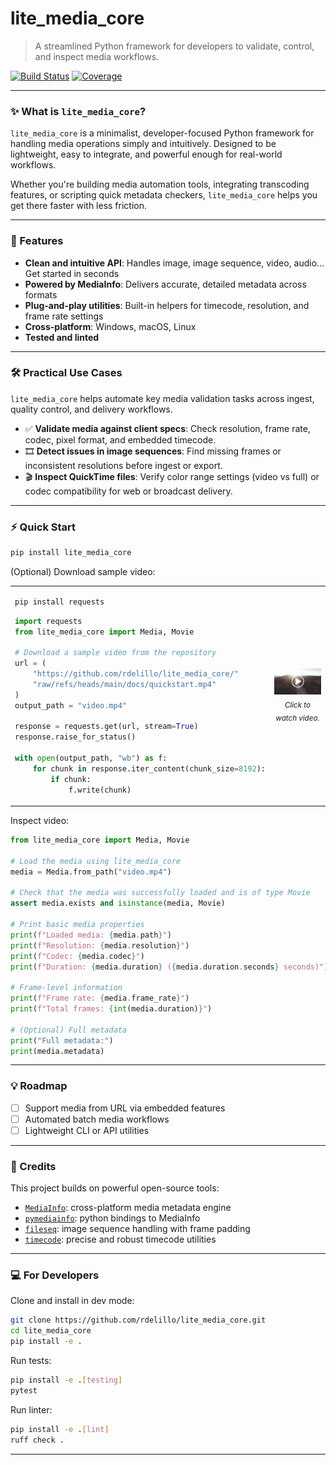 # lite_media_core

> A streamlined Python framework for developers to validate, control, and inspect media workflows.

[![Build Status](https://github.com/rdelillo/lite_media_core/actions/workflows/run_tests.yml/badge.svg)](https://github.com/rdelillo/lite_media_core/actions/workflows/run_tests.yml)
[![Coverage](https://codecov.io/gh/rdelillo/lite_media_core/branch/main/graph/badge.svg)](https://codecov.io/gh/rdelillo/lite_media_core)

---

### ✨ What is `lite_media_core`?

`lite_media_core` is a minimalist, developer-focused Python framework for handling media operations simply and intuitively. Designed to be lightweight, easy to integrate, and powerful enough for real-world workflows.

Whether you're building media automation tools, integrating transcoding features, or scripting quick metadata checkers, `lite_media_core` helps you get there faster with less friction.

---

### 🌟 Features

- **Clean and intuitive API**: Handles image, image sequence, video, audio... Get started in seconds
- **Powered by MediaInfo**: Delivers accurate, detailed metadata across formats
- **Plug-and-play utilities**: Built-in helpers for timecode, resolution, and frame rate settings
- **Cross-platform**: Windows, macOS, Linux
- **Tested and linted**

---

### 🛠️ Practical Use Cases

`lite_media_core` helps automate key media validation tasks across ingest, quality control, and delivery workflows.

- ✅ **Validate media against client specs**: Check resolution, frame rate, codec, pixel format, and embedded timecode.
- 🎞️ **Detect issues in image sequences**: Find missing frames or inconsistent resolutions before ingest or export.
- 🎬 **Inspect QuickTime files**: Verify color range settings (video vs full) or codec compatibility for web or broadcast delivery.

---

### ⚡ Quick Start

```bash
pip install lite_media_core
```

(Optional) Download sample video:
<table border="0" cellspacing="0" cellpadding="0" style="border: none;">
<tr>
<td width="50%">

```bash
pip install requests
```

```python
import requests
from lite_media_core import Media, Movie

# Download a sample video from the repository
url = (
    "https://github.com/rdelillo/lite_media_core/"
    "raw/refs/heads/main/docs/quickstart.mp4"
)
output_path = "video.mp4"

response = requests.get(url, stream=True)
response.raise_for_status()

with open(output_path, "wb") as f:
    for chunk in response.iter_content(chunk_size=8192):
        if chunk:
            f.write(chunk)
```

</td>
<td width="75%" align="center">
    <a href="docs/quickstart.mp4"> <img src="docs/quickstart_placeholder.jpeg" alt="Example video preview" width="100%"> </a> <sub><i>Click to watch video.</i></sub>
</td>
</tr>
</table>

Inspect video:
```python
from lite_media_core import Media, Movie

# Load the media using lite_media_core
media = Media.from_path("video.mp4")

# Check that the media was successfully loaded and is of type Movie
assert media.exists and isinstance(media, Movie)

# Print basic media properties
print(f"Loaded media: {media.path}")
print(f"Resolution: {media.resolution}")
print(f"Codec: {media.codec}")
print(f"Duration: {media.duration} ({media.duration.seconds} seconds)")

# Frame-level information
print(f"Frame rate: {media.frame_rate}")
print(f"Total frames: {int(media.duration)}")

# (Optional) Full metadata
print("Full metadata:")
print(media.metadata)
```

---

### 💡 Roadmap

- [ ] Support media from URL via embedded features
- [ ] Automated batch media workflows
- [ ] Lightweight CLI or API utilities

---

### 🎁 Credits

This project builds on powerful open-source tools:

* [`MediaInfo`](https://mediaarea.net/en/MediaInfo): cross-platform media metadata engine
* [`pymediainfo`](https://github.com/sbraz/pymediainfo): python bindings to MediaInfo
* [`fileseq`](https://github.com/justinfx/fileseq): image sequence handling with frame padding
* [`timecode`](https://github.com/eoyilmaz/timecode): precise and robust timecode utilities

---

### 💻 For Developers


Clone and install in dev mode:

```bash
git clone https://github.com/rdelillo/lite_media_core.git
cd lite_media_core
pip install -e .
```

Run tests:
```bash
pip install -e .[testing]
pytest
```

Run linter:
```bash
pip install -e .[lint]
ruff check .
```

---



